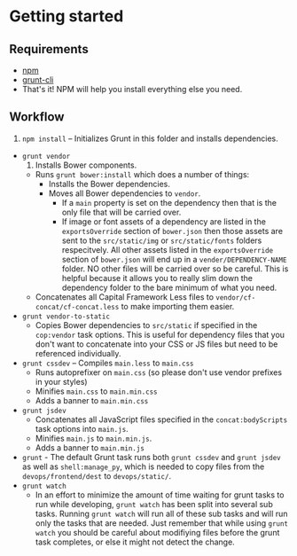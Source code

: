 # Getting started

## Requirements

- [npm](https://npmjs.org/)
- [grunt-cli](http://gruntjs.com/getting-started)
- That's it! NPM will help you install everything else you need.

## Workflow

1. `npm install`
  – Initializes Grunt in this folder and installs dependencies.
- `grunt vendor`
  1. Installs Bower components.
  - Runs `grunt bower:install` which does a number of things:
    - Installs the Bower dependencies.
    - Moves all Bower dependencies to `vendor`.
      - If a `main` property is set on the dependency then that is the only file
        that will be carried over.
      - If image or font assets of a dependency are listed in the `exportsOverride`
        section of `bower.json` then those assets are sent to the `src/static/img`
        or `src/static/fonts` folders respecitvely.
        All other assets listed in the `exportsOverride` section of `bower.json`
        will end up in a `vender/DEPENDENCY-NAME` folder. NO other files will be
        carried over so be careful.
        This is helpful because it allows you to really slim down the dependency
        folder to the bare minimum of what you need.
  - Concatenates all Capital Framework Less files to `vendor/cf-concat/cf-concat.less`
    to make importing them easier.
- `grunt vendor-to-static`
  - Copies Bower dependencies to `src/static` if specified in the `cop:vendor`
    task options. This is useful for dependency files that you don't want to
    concatenate into your CSS or JS files but need to be referenced individually.
- `grunt cssdev`
  – Compiles `main.less` to `main.css`
  - Runs autoprefixer on `main.css` (so please don't use vendor prefixes in your
    styles)
  - Minifies `main.css` to `main.min.css`
  - Adds a banner to `main.min.css`
- `grunt jsdev`
  - Concatenates all JavaScript files specified in the `concat:bodyScripts` task
    options into `main.js`.
  - Minifies `main.js` to `main.min.js`.
  - Adds a banner to `main.min.js`
- `grunt` - The default Grunt task runs both `grunt cssdev` and `grunt jsdev` as well
  as `shell:manage_py`, which is needed to copy files from the `devops/frontend/dest`
  to `devops/static/`.
- `grunt watch`
  - In an effort to minimize the amount of time waiting for grunt tasks to run while
    developing, `grunt watch` has been split into several sub tasks. Running `grunt watch`
    will run all of these sub tasks and will run only the tasks that are needed. Just
    remember that while using `grunt watch` you should be careful about modifiying files
    before the grunt task completes, or else it might not detect the change.


